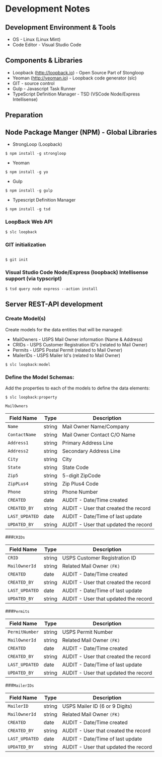# Development Notes

## Development Environment & Tools

- OS - Linux (Linux Mint)
- Code Editor - Visual Studio Code

## Components & Libraries

- Loopback (http://loopback.io) - Open Source Part of Stongloop
- Yeoman (http://yeoman.io) - Loopback code generator (slc)
- GIT - source control
- Gulp - Javascript Task Runner
- TypeScript Definition Manager - TSD (VSCode Node/Express Intellisense)

## Preparation

## Node Package Manger (NPM) - Global Libraries

- StrongLoop (Loopback)
```
$ npm install -g strongloop
```

- Yeoman
```
$ npm install -g yo
```

- Gulp
```
$ npm install -g gulp
```

- Typescript Definition Manager
```
$ npm install -g tsd
```

### LoopBack Web API

```
$ slc loopback

```
### GIT initialization

```

$ git init

```

### Visual Studio Code Node/Express (loopback) Intellisense support (via typscript)

```
$ tsd query node express --action install

```
## Server REST-API development

### Create Model(s)

Create models for the data entities that will be managed:

- MailOwners - USPS Mail Owner information (Name & Address)
- CRIDs - USPS Customer Registration ID's (related to Mail Owner)
- Permits - USPS Postal Permit (related to Mail Owner)
- MailerIDs - USPS Mailer Id's (related to Mail Owner)

```
$ slc loopback:model

```
### Define the Model Schemas:

Add the properties to each of the models to define the data elements:

```
$ slc loopback:property

```

`MailOwners`

Field Name 		| Type 		| Description
--- 			| --- 		| ---
`Name` 			| string 	| Mail Owner Name/Company
`ContactName` 	| string 	| Mail Owner Contact C/O Name
`Address1`		| string	| Primary Address Line
`Address2`		| string	| Secondary Address Line
`City`			| string	| City
`State`			| string	| State Code
`Zip5`			| string	| 5-digit ZipCode
`ZipPLus4`		| string	| Zip Plus4 Code
`Phone`			| string	| Phone Number
`CREATED`		| date		| AUDIT - Date/Time created
`CREATED_BY`	| string	| AUDIT - User that created the record
`LAST_UPDATED`	| date		| AUDIT - Date/Time of last update
`UPDATED_BY`	| string	| AUDIT - User that updated the record

###`CRIDs`

Field Name 		| Type 		| Description
--- 			| --- 		| ---
`CRID` 			| string 	| USPS Customer Registration ID
`MailOwnerId` 	| string 	| Related Mail Owner `(FK)`
`CREATED`		| date		| AUDIT - Date/Time created
`CREATED_BY`	| string	| AUDIT - User that created the record
`LAST_UPDATED`	| date		| AUDIT - Date/Time of last update
`UPDATED_BY`	| string	| AUDIT - User that updated the record

###`Permits`

Field Name 		| Type 		| Description
--- 			| --- 		| ---
`PermitNumber` 	| string 	| USPS Permit Number
`MailOwnerId` 	| string 	| Related Mail Owner `(FK)`
`CREATED`		| date		| AUDIT - Date/Time created
`CREATED_BY`	| string	| AUDIT - User that created the record
`LAST_UPDATED`	| date		| AUDIT - Date/Time of last update
`UPDATED_BY`	| string	| AUDIT - User that updated the record

###`MailerIDs`

Field Name 		| Type 		| Description
--- 			| --- 		| ---
`MailerID` 		| string 	| USPS Mailer ID (6 or 9 Digits)
`MailOwnerId` 	| string 	| Related Mail Owner `(FK)`
`CREATED`		| date		| AUDIT - Date/Time created
`CREATED_BY`	| string	| AUDIT - User that created the record
`LAST_UPDATED`	| date		| AUDIT - Date/Time of last update
`UPDATED_BY`	| string	| AUDIT - User that updated the record